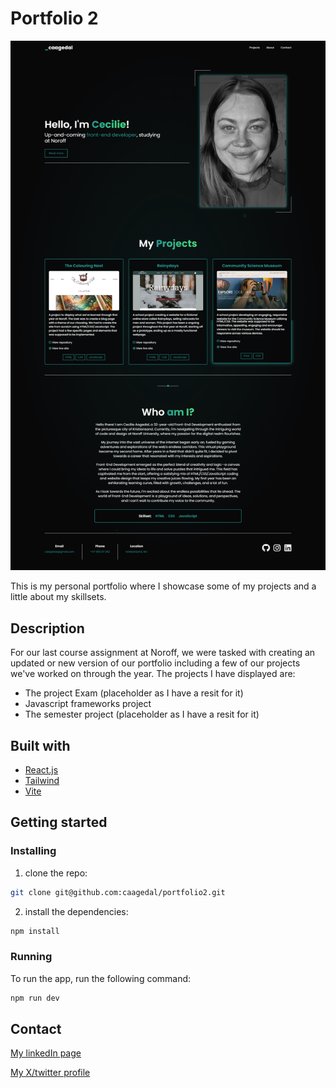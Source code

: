 # Portfolio 2

![image](/public/media/page-screenshot.png)

This is my personal portfolio where I showcase some of my projects and a little about my skillsets.

## Description

For our last course assignment at Noroff, we were tasked with creating an updated or new version of our portfolio including a few of our projects we've worked on through the year. The projects I have displayed are:

- The project Exam (placeholder as I have a resit for it)
- Javascript frameworks project
- The semester project (placeholder as I have a resit for it)

## Built with

- [React.js](https://reactjs.org/)
- [Tailwind](https://tailwindcss.com/)
- [Vite](https://vite.dev/)

## Getting started

### Installing

1. clone the repo:

```bash
git clone git@github.com:caagedal/portfolio2.git
```

2. install the dependencies:

```bash
npm install
```

### Running

To run the app, run the following command:

```bash
npm run dev
```

## Contact

[My linkedIn page](https://www.linkedin.com/in/cecilie-aagedal-b442b82b6/)

[My X/twitter profile](https://x.com/CAagedal)
